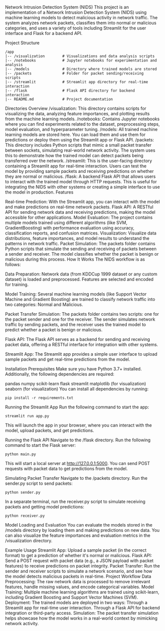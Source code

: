 Network Intrusion Detection System (NIDS)
This project is an implementation of a Network Intrusion Detection System (NIDS) using machine learning models to detect malicious activity in network traffic. The system analyzes network packets, classifies them into normal or malicious categories, and uses a variety of tools including Streamlit for the user interface and Flask for a backend API.

Project Structure

```
/app
|-- /visualization        # Visualizations and data analysis scripts
|-- /notebooks            # Jupyter notebooks for experimentation and analysis
|-- /models               # Directory where trained models are stored
|-- /packets              # Folder for packet sending/receiving scripts
|-- /streamlit            # Streamlit app directory for real-time interaction
|-- /flask                # Flask API directory for backend interaction
|-- README.md             # Project documentation
```

Directories Overview
/visualization: This directory contains scripts for visualizing the data, analyzing feature importances, and plotting results from the machine learning models.
/notebooks: Contains Jupyter notebooks where you can find experiments related to the dataset, preprocessing steps, model evaluation, and hyperparameter tuning.
/models: All trained machine learning models are stored here. You can load them and use them for predictions or deploy them using the Streamlit app or Flask API.
/packets: This directory includes Python scripts that mimic a small packet transfer between sockets, simulating real-world network activity. The system uses this to demonstrate how the trained model can detect packets being transferred over the network.
/streamlit: This is the user-facing directory containing a Streamlit app for real-time interaction. Users can test the model by providing sample packets and receiving predictions on whether they are normal or malicious.
/flask: A backend Flask API that allows users to interact with the trained model through HTTP requests. This is useful for integrating the NIDS with other systems or creating a simple interface to use the model in production.
Features

Real-time Prediction: With the Streamlit app, you can interact with the model and make predictions on real-time network packets.
Flask API: A RESTful API for sending network data and receiving predictions, making the model accessible for other applications.
Model Evaluation: The project contains multiple models trained using different algorithms (like SVM, GradientBoosting) with performance evaluation using accuracy, classification reports, and confusion matrices.
Visualization: Visualize data distributions, feature importances, and model results to understand the patterns in network traffic.
Packet Simulation: The packets folder contains Python scripts that simulate the sending and receiving of packets between a sender and receiver. The model classifies whether the packet is benign or malicious during this process.
How It Works
The NIDS workflow is as follows:

Data Preparation: Network data (from KDDCup 1999 dataset or any custom dataset) is loaded and preprocessed. Features are selected and encoded for training.

Model Training: Several machine learning models (like Support Vector Machine and Gradient Boosting) are trained to classify network traffic into two categories: Normal and Malicious.

Packet Transfer Simulation: The packets folder contains two scripts: one for the packet sender and one for the receiver. The sender simulates network traffic by sending packets, and the receiver uses the trained model to predict whether a packet is benign or malicious.

Flask API: The Flask API serves as a backend for sending and receiving packet data, offering a RESTful interface for integration with other systems.

Streamlit App: The Streamlit app provides a simple user interface to upload sample packets and get real-time predictions from the model.

Installation
Prerequisites
Make sure you have Python 3.7+ installed. Additionally, the following dependencies are required:

pandas
numpy
scikit-learn
flask
streamlit
matplotlib (for visualization)
seaborn (for visualization)
You can install all dependencies by running:

```
pip install -r requirements.txt
```

Running the Streamlit App
Run the following command to start the app:

```
streamlit run app.py
```

This will launch the app in your browser, where you can interact with the model, upload packets, and get predictions.

Running the Flask API
Navigate to the /flask directory.
Run the following command to start the Flask server:

```
python main.py
```

This will start a local server at http://127.0.0.1:5000. You can send POST requests with packet data to get predictions from the model.


Simulating Packet Transfer
Navigate to the /packets directory.
Run the sender.py script to send packets:

```
python sender.py
```

In a separate terminal, run the receiver.py script to simulate receiving packets and getting model predictions:

```
python receiver.py
```

Model Loading and Evaluation
You can evaluate the models stored in the /models directory by loading them and making predictions on new data. You can also visualize the feature importances and evaluation metrics in the /visualization directory.

Example Usage
Streamlit App: Upload a sample packet (in the correct format) to get a prediction of whether it's normal or malicious.
Flask API: Send a POST request with packet data (e.g., a JSON payload with packet features) to receive predictions on packet integrity.
Packet Transfer: Run the sender and receiver scripts to simulate a network scenario, and see how the model detects malicious packets in real-time.
Project Workflow
Data Preprocessing: The raw network data is processed to remove irrelevant features, handle missing values, and encode categorical variables.
Model Training: Multiple machine learning algorithms are trained using scikit-learn, including Gradient Boosting and Support Vector Machines (SVM).
Deployment: The trained models are deployed in two ways:
Through a Streamlit app for real-time user interaction.
Through a Flask API for backend integration or third-party access.
Simulation: The packet transfer simulation helps showcase how the model works in a real-world context by mimicking network activity.

